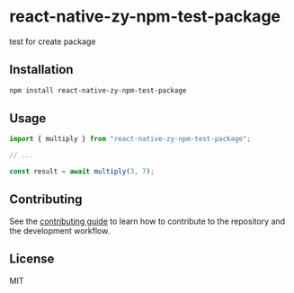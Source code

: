 # react-native-zy-npm-test-package

test for create package

## Installation

```sh
npm install react-native-zy-npm-test-package
```

## Usage

```js
import { multiply } from "react-native-zy-npm-test-package";

// ...

const result = await multiply(3, 7);
```

## Contributing

See the [contributing guide](CONTRIBUTING.md) to learn how to contribute to the repository and the development workflow.

## License

MIT
